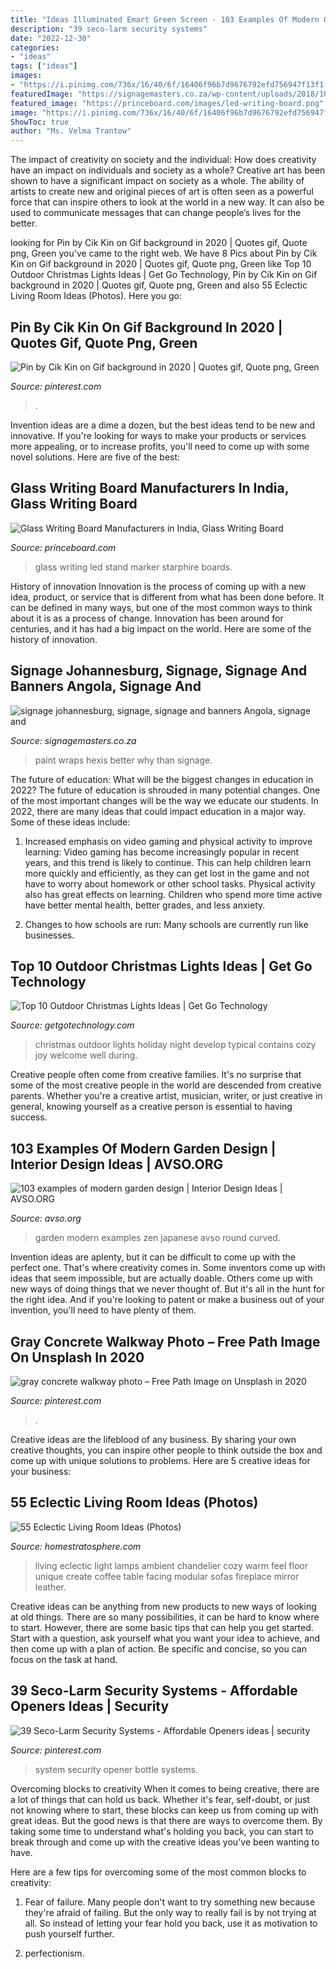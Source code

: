 ```yaml
---
title: "Ideas Illuminated Emart Green Screen - 103 Examples Of Modern Garden Design"
description: "39 seco-larm security systems"
date: "2022-12-30"
categories:
- "ideas"
tags: ["ideas"]
images:
- "https://i.pinimg.com/736x/16/40/6f/16406f96b7d9676792efd756947f13f1.jpg"
featuredImage: "https://signagemasters.co.za/wp-content/uploads/2018/10/Logo_Hexis.png"
featured_image: "https://princeboard.com/images/led-writing-board.png"
image: "https://i.pinimg.com/736x/16/40/6f/16406f96b7d9676792efd756947f13f1.jpg"
ShowToc: true
author: "Ms. Velma Trantow"
---
```



The impact of creativity on society and the individual: How does creativity have an impact on individuals and society as a whole?
Creative art has been shown to have a significant impact on society as a whole. The ability of artists to create new and original pieces of art is often seen as a powerful force that can inspire others to look at the world in a new way. It can also be used to communicate messages that can change people’s lives for the better.

	

		
looking for Pin by Cik Kin on Gif background in 2020 | Quotes gif, Quote png, Green you've came to the right web. We have 8 Pics about Pin by Cik Kin on Gif background in 2020 | Quotes gif, Quote png, Green like Top 10 Outdoor Christmas Lights Ideas | Get Go Technology, Pin by Cik Kin on Gif background in 2020 | Quotes gif, Quote png, Green and also 55 Eclectic Living Room Ideas (Photos). Here you go:
		
    
## Pin By Cik Kin On Gif Background In 2020 | Quotes Gif, Quote Png, Green

<img loading=lazy src="https://i.pinimg.com/originals/53/bd/ed/53bded4f63e3e90ad7399f0f8e169b0a.jpg" onerror="this.onerror=null;this.src='https://tse1.mm.bing.net/th?id=OIP.2v04u9kywW7xWV1P0UdLvgAAAA&amp;pid=15.1';" alt="Pin by Cik Kin on Gif background in 2020 | Quotes gif, Quote png, Green">

_Source: pinterest.com_

>. 

	

Invention ideas are a dime a dozen, but the best ideas tend to be new and innovative. If you're looking for ways to make your products or services more appealing, or to increase profits, you'll need to come up with some novel solutions. Here are five of the best: 

    
## Glass Writing Board Manufacturers In India, Glass Writing Board

<img loading=lazy src="https://princeboard.com/images/led-writing-board.png" onerror="this.onerror=null;this.src='https://tse3.mm.bing.net/th?id=OIP.usp3wLnAcENPJ6pFZClXHgHaE3&amp;pid=15.1';" alt="Glass Writing Board Manufacturers in India, Glass Writing Board">

_Source: princeboard.com_

>glass writing led stand marker starphire boards. 

	

History of innovation
Innovation is the process of coming up with a new idea, product, or service that is different from what has been done before. It can be defined in many ways, but one of the most common ways to think about it is as a process of change. Innovation has been around for centuries, and it has had a big impact on the world. Here are some of the history of innovation.

    
## Signage Johannesburg, Signage, Signage And Banners Angola, Signage And

<img loading=lazy src="https://signagemasters.co.za/wp-content/uploads/2018/10/Logo_Hexis.png" onerror="this.onerror=null;this.src='https://tse2.mm.bing.net/th?id=OIP.NDKmYlqjUk930lfyBz6QawAAAA&amp;pid=15.1';" alt="signage johannesburg, signage, signage and banners Angola, signage and">

_Source: signagemasters.co.za_

>paint wraps hexis better why than signage. 

	

The future of education: What will be the biggest changes in education in 2022?
The future of education is shrouded in many potential changes. One of the most important changes will be the way we educate our students. In 2022, there are many ideas that could impact education in a major way. Some of these ideas include: 
1) Increased emphasis on video gaming and physical activity to improve learning: Video gaming has become increasingly popular in recent years, and this trend is likely to continue. This can help children learn more quickly and efficiently, as they can get lost in the game and not have to worry about homework or other school tasks. Physical activity also has great effects on learning. Children who spend more time active have better mental health, better grades, and less anxiety. 

2) Changes to how schools are run: Many schools are currently run like businesses.

    
## Top 10 Outdoor Christmas Lights Ideas | Get Go Technology

<img loading=lazy src="http://getgotechnology.com/wp-content/uploads/2014/12/Christmas-ights-Ideas3.jpg" onerror="this.onerror=null;this.src='https://tse3.mm.bing.net/th?id=OIP.UPqdmJWDj7mIFSH_E8wUawHaFk&amp;pid=15.1';" alt="Top 10 Outdoor Christmas Lights Ideas | Get Go Technology">

_Source: getgotechnology.com_

>christmas outdoor lights holiday night develop typical contains cozy joy welcome well during. 

	

Creative people often come from creative families. It's no surprise that some of the most creative people in the world are descended from creative parents. Whether you're a creative artist, musician, writer, or just creative in general, knowing yourself as a creative person is essential to having success.

    
## 103 Examples Of Modern Garden Design | Interior Design Ideas | AVSO.ORG

<img loading=lazy src="http://www.avso.org/wp-content/uploads/files/3/4/3/103-examples-of-modern-garden-design-63-343.jpg" onerror="this.onerror=null;this.src='https://tse2.mm.bing.net/th?id=OIP.ZH4-kkHjR_b169X-ggKLGwHaFj&amp;pid=15.1';" alt="103 examples of modern garden design | Interior Design Ideas | AVSO.ORG">

_Source: avso.org_

>garden modern examples zen japanese avso round curved. 

	

Invention ideas are aplenty, but it can be difficult to come up with the perfect one. That's where creativity comes in. Some inventors come up with ideas that seem impossible, but are actually doable. Others come up with new ways of doing things that we never thought of. But it's all in the hunt for the right idea. And if you're looking to patent or make a business out of your invention, you'll need to have plenty of them.

    
## Gray Concrete Walkway Photo – Free Path Image On Unsplash In 2020

<img loading=lazy src="https://i.pinimg.com/736x/16/40/6f/16406f96b7d9676792efd756947f13f1.jpg" onerror="this.onerror=null;this.src='https://tse1.mm.bing.net/th?id=OIP.sDwjm46udWE5I7P9LxiNhwHaJ3&amp;pid=15.1';" alt="gray concrete walkway photo – Free Path Image on Unsplash in 2020">

_Source: pinterest.com_

>. 

	

Creative ideas are the lifeblood of any business. By sharing your own creative thoughts, you can inspire other people to think outside the box and come up with unique solutions to problems. Here are 5 creative ideas for your business: 

    
## 55 Eclectic Living Room Ideas (Photos)

<img loading=lazy src="https://homestratosphere.s3.amazonaws.com/wp-content/uploads/2019/10/14232352/eclectic-living-room-oct152019-07-min.jpg" onerror="this.onerror=null;this.src='https://tse1.mm.bing.net/th?id=OIP.3_0JsS4wVfvaAtm6biKgNQHaE7&amp;pid=15.1';" alt="55 Eclectic Living Room Ideas (Photos)">

_Source: homestratosphere.com_

>living eclectic light lamps ambient chandelier cozy warm feel floor unique create coffee table facing modular sofas fireplace mirror leather. 

	

Creative ideas can be anything from new products to new ways of looking at old things. There are so many possibilities, it can be hard to know where to start. However, there are some basic tips that can help you get started. Start with a question, ask yourself what you want your idea to achieve, and then come up with a plan of action. Be specific and concise, so you can focus on the task at hand.

    
## 39 Seco-Larm Security Systems - Affordable Openers Ideas | Security

<img loading=lazy src="https://i.pinimg.com/236x/c9/b8/0c/c9b80c69b1d8a404ac5e983aa4651475--security-systems.jpg" onerror="this.onerror=null;this.src='https://tse4.mm.bing.net/th?id=OIP.aKj06_GyZqa7zSB6U61BwgAAAA&amp;pid=15.1';" alt="39 Seco-Larm Security Systems - Affordable Openers ideas | security">

_Source: pinterest.com_

>system security opener bottle systems. 

	

Overcoming blocks to creativity
When it comes to being creative, there are a lot of things that can hold us back. Whether it's fear, self-doubt, or just not knowing where to start, these blocks can keep us from coming up with great ideas.
But the good news is that there are ways to overcome them. By taking some time to understand what's holding you back, you can start to break through and come up with the creative ideas you've been wanting to have.

Here are a few tips for overcoming some of the most common blocks to creativity:

1. Fear of failure. Many people don't want to try something new because they're afraid of failing. But the only way to really fail is by not trying at all. So instead of letting your fear hold you back, use it as motivation to push yourself further.

2. perfectionism.


